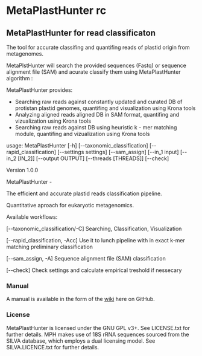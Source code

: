 # MetaPlastHunter rc
## MetaPlastHunter for read classificaton


The tool for accurate classifing and quantifing reads of plastid origin from metagenomes.

MetaPlstHunter will search the provided sequences (Fastq) or sequence alignment file (SAM) and acurate classify them using MetaPlastHunter algorithm :

MetaPlastHunter provides:

* Searching raw reads against constantly updated and curated DB of protistan plastid genomes, quantifing and visualization using Krona tools
* Analyzing aligned reads aligned DB in SAM format, quantifing and vizualization using Krona tools
* Searching raw reads against DB using heuristic k - mer matching module, quantifing and vizualization using Krona tools

usage: MetaPlastHunter [-h] [--taxonomic_classification]
                       [--rapid_classification] [--settings settings]
                       [--sam_assign] [--in_1 input] [--in_2 [IN_2]]
                       [--output OUTPUT] [--threads [THREADS]] [--check]

Version 1.0.0

MetaPlastHunter -

 The efficient and accurate plastid reads classification pipeline.

Quantitative aproach for eukaryotic metagenomics.

Available workflows:

[--taxonomic_classification/-C] Searching, Classification, Visualization

[--rapid_classification, -Acc] Use it to lunch pipeline with in exact k-mer matching preliminary classification

[--sam_assign, -A]   Sequence alignment file (SAM) classification

[--check]   Check settings and calculate empirical treshold if nessecary



### Manual

A manual is available in the form of the [wiki](https://github.com/mkarlik93/MetaPlastHunter/wiki) here on GitHub.

### License

MetaPlastHunter is licensed under the GNU GPL v3+. See LICENSE.txt for further details. MPH makes use of 18S rRNA sequences sourced from the SILVA database, which employs a dual licensing model. See SILVA.LICENCE.txt for further details.
